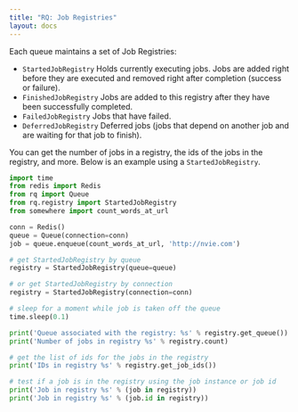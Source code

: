 ```yaml
---
title: "RQ: Job Registries"
layout: docs
---
```


Each queue maintains a set of Job Registries:
* `StartedJobRegistry` Holds currently executing jobs. Jobs are added right before they are 
executed and removed right after completion (success or failure).
* `FinishedJobRegistry` Jobs are added to this registry after they have been successfully completed.
* `FailedJobRegistry` Jobs that have failed.
* `DeferredJobRegistry` Deferred jobs (jobs that depend on another job and are waiting for that 
job to finish).

You can get the number of jobs in a registry, the ids of the jobs in the registry, and more. 
Below is an example using a `StartedJobRegistry`.
```python
import time
from redis import Redis
from rq import Queue
from rq.registry import StartedJobRegistry
from somewhere import count_words_at_url

conn = Redis()
queue = Queue(connection=conn)
job = queue.enqueue(count_words_at_url, 'http://nvie.com')

# get StartedJobRegistry by queue
registry = StartedJobRegistry(queue=queue)

# or get StartedJobRegistry by connection
registry = StartedJobRegistry(connection=conn)

# sleep for a moment while job is taken off the queue
time.sleep(0.1)

print('Queue associated with the registry: %s' % registry.get_queue())
print('Number of jobs in registry %s' % registry.count)

# get the list of ids for the jobs in the registry
print('IDs in registry %s' % registry.get_job_ids())

# test if a job is in the registry using the job instance or job id
print('Job in registry %s' % (job in registry))
print('Job in registry %s' % (job.id in registry))
```
